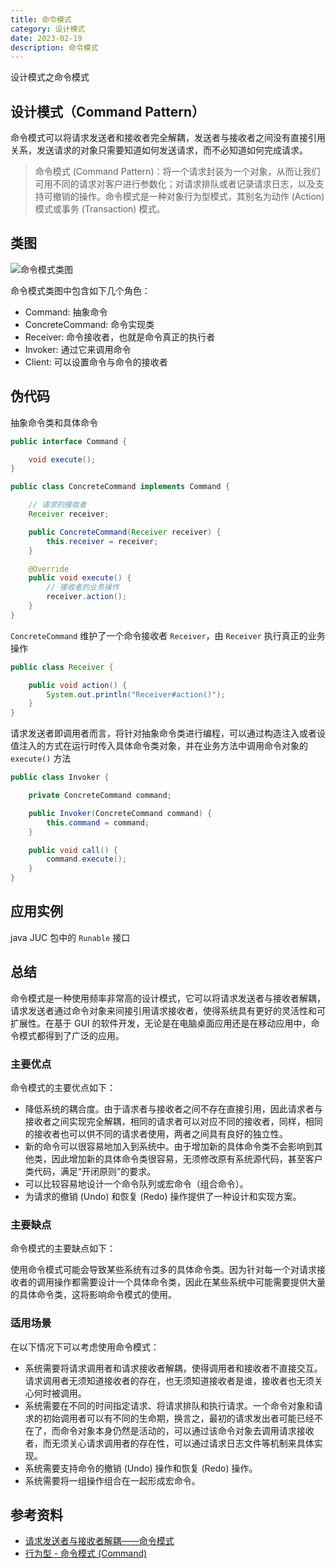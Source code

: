 ```yaml
---
title: 命令模式
category: 设计模式
date: 2023-02-19
description: 命令模式
---
```


设计模式之命令模式
<!-- more -->

## 设计模式（Command Pattern）

命令模式可以将请求发送者和接收者完全解耦，发送者与接收者之间没有直接引用关系，发送请求的对象只需要知道如何发送请求，而不必知道如何完成请求。

> 命令模式 (Command Pattern)：将一个请求封装为一个对象，从而让我们可用不同的请求对客户进行参数化；对请求排队或者记录请求日志，以及支持可撤销的操作。命令模式是一种对象行为型模式，其别名为动作 (Action) 模式或事务 (Transaction) 模式。

## 类图

![命令模式类图](https://cdn.staticaly.com/gh/AlexChen68/image-hosting@master/blog/advance/command_pattern.png)

命令模式类图中包含如下几个角色：

- Command: 抽象命令
- ConcreteCommand: 命令实现类
- Receiver: 命令接收者，也就是命令真正的执行者
- Invoker: 通过它来调用命令
- Client: 可以设置命令与命令的接收者

## 伪代码

抽象命令类和具体命令

```java
public interface Command {

    void execute();
}

public class ConcreteCommand implements Command {

    // 请求的接收者
    Receiver receiver;

    public ConcreteCommand(Receiver receiver) {
        this.receiver = receiver;
    }

    @Override
    public void execute() {
        // 接收者的业务操作
        receiver.action();
    }
}
```

`ConcreteCommand` 维护了一个命令接收者 `Receiver`，由 `Receiver` 执行真正的业务操作

```java
public class Receiver {

    public void action() {
        System.out.println("Receiver#action()");
    }
}
```

请求发送者即调用者而言，将针对抽象命令类进行编程，可以通过构造注入或者设值注入的方式在运行时传入具体命令类对象，并在业务方法中调用命令对象的 `execute()` 方法

```java
public class Invoker {

    private ConcreteCommand command;

    public Invoker(ConcreteCommand command) {
        this.command = command;
    }

    public void call() {
        command.execute();
    }
}
```

## 应用实例

java JUC 包中的 `Runable` 接口

## 总结

命令模式是一种使用频率非常高的设计模式，它可以将请求发送者与接收者解耦，请求发送者通过命令对象来间接引用请求接收者，使得系统具有更好的灵活性和可扩展性。在基于 GUI 的软件开发，无论是在电脑桌面应用还是在移动应用中，命令模式都得到了广泛的应用。

### 主要优点

命令模式的主要优点如下：

- 降低系统的耦合度。由于请求者与接收者之间不存在直接引用，因此请求者与接收者之间实现完全解耦，相同的请求者可以对应不同的接收者，同样，相同的接收者也可以供不同的请求者使用，两者之间具有良好的独立性。
- 新的命令可以很容易地加入到系统中。由于增加新的具体命令类不会影响到其他类，因此增加新的具体命令类很容易，无须修改原有系统源代码，甚至客户类代码，满足“开闭原则”的要求。
- 可以比较容易地设计一个命令队列或宏命令（组合命令）。
- 为请求的撤销 (Undo) 和恢复 (Redo) 操作提供了一种设计和实现方案。

### 主要缺点

命令模式的主要缺点如下：

使用命令模式可能会导致某些系统有过多的具体命令类。因为针对每一个对请求接收者的调用操作都需要设计一个具体命令类，因此在某些系统中可能需要提供大量的具体命令类，这将影响命令模式的使用。

### 适用场景

在以下情况下可以考虑使用命令模式：

- 系统需要将请求调用者和请求接收者解耦，使得调用者和接收者不直接交互。请求调用者无须知道接收者的存在，也无须知道接收者是谁，接收者也无须关心何时被调用。
- 系统需要在不同的时间指定请求、将请求排队和执行请求。一个命令对象和请求的初始调用者可以有不同的生命期，换言之，最初的请求发出者可能已经不在了，而命令对象本身仍然是活动的，可以通过该命令对象去调用请求接收者，而无须关心请求调用者的存在性，可以通过请求日志文件等机制来具体实现。
- 系统需要支持命令的撤销 (Undo) 操作和恢复 (Redo) 操作。
- 系统需要将一组操作组合在一起形成宏命令。

## 参考资料

- [请求发送者与接收者解耦——命令模式](https://blog.csdn.net/lovelion/article/details/8806677)
- [行为型 - 命令模式 (Command)](https://pdai.tech/md/dev-spec/pattern/18_command.html)
 